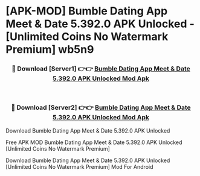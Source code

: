 # [APK-MOD] Bumble Dating App  Meet & Date 5.392.0 APK Unlocked - [Unlimited Coins No Watermark Premium] wb5n9



<div align="center">
<h3>🔴 Download [Server1] 👉👉 <a href="https://momento.my/?title=Bumble_Dating_App__Meet_&_Date_5.392.0_APK_Unlocked">Bumble Dating App  Meet & Date 5.392.0 APK Unlocked Mod Apk</a></h3><br>

<h3>🔴 Download [Server2] 👉👉 <a href="https://momento.my/?title=Bumble_Dating_App__Meet_&_Date_5.392.0_APK_Unlocked">Bumble Dating App  Meet & Date 5.392.0 APK Unlocked Mod Apk</a></h3>
</div>



Download Bumble Dating App  Meet & Date 5.392.0 APK Unlocked 

Free APK MOD Bumble Dating App  Meet & Date 5.392.0 APK Unlocked [Unlimited Coins No Watermark Premium]

Download Bumble Dating App  Meet & Date 5.392.0 APK Unlocked [Unlimited Coins No Watermark Premium] Mod For Android
